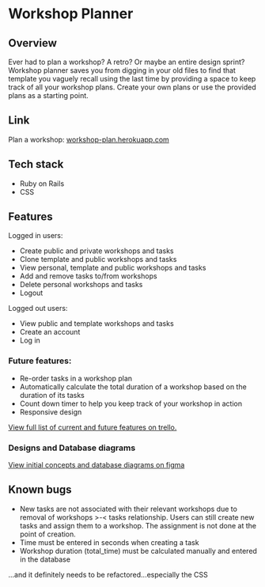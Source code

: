 # Workshop Planner
## Overview
Ever had to plan a workshop? A retro? Or maybe an entire design sprint? 
Workshop planner saves you from digging in your old files to find that template you vaguely recall using the last time by providing a space to keep track of all your workshop plans. Create your own plans or use the provided plans as a starting point.


## Link
Plan a workshop: [workshop-plan.herokuapp.com](https://workshop-plan.herokuapp.com/)

## Tech stack

- Ruby on Rails
- CSS

## Features

Logged in users:
- Create public and private workshops and tasks
- Clone template and public workshops and tasks
- View personal, template and public workshops and tasks
- Add and remove tasks to/from workshops
- Delete personal workshops and tasks
- Logout

Logged out users:
- View public and template workshops and tasks
- Create an account
- Log in

### Future features:
- Re-order tasks in a workshop plan
- Automatically calculate the total duration of a workshop based on the duration of its tasks
- Count down timer to help you keep track of your workshop in action
- Responsive design

[View full list of current and future features on trello.](https://trello.com/invite/b/0HBsn2Tl/bfe64da0ba313fa531003da977d0b31c/workshop-planner)


### Designs and Database diagrams
[View initial concepts and database diagrams on figma](https://www.figma.com/file/8OF5syt1JJbXythgf36XQv/Workshop-planner?node-id=0%3A1)

## Known bugs

- New tasks are not associated with their relevant workshops due to removal of workshops >-< tasks relationship. Users can still create new tasks and assign them to a workshop. The assignment is not done at the point of creation.
- Time must be entered in seconds when creating a task
- Workshop duration (total_time) must be calculated manually and entered in the database

...and it definitely needs to be refactored...especially the CSS
